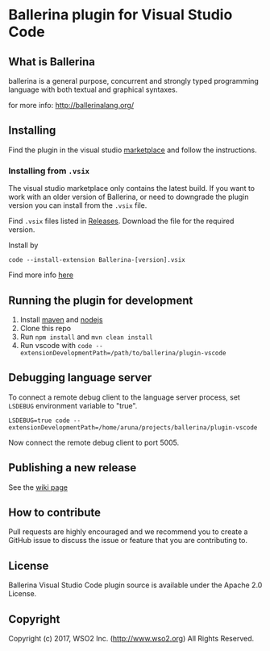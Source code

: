 # Ballerina plugin for Visual Studio Code

## What is Ballerina

ballerina is a general purpose, concurrent and strongly typed
programming language with both textual and graphical syntaxes.

for more info: http://ballerinalang.org/

## Installing

Find the plugin in the visual studio [marketplace](https://marketplace.visualstudio.com/items?itemName=WSO2.Ballerina) and follow the instructions.

### Installing from `.vsix`

The visual studio marketplace only contains the latest build. If you want to work with an older version of Ballerina, or need to downgrade the plugin version you can install from the `.vsix` file.

Find `.vsix` files listed in [Releases](https://github.com/ballerinalang/plugin-vscode/releases). Download the file for the required version.

Install by 
~~~
code --install-extension Ballerina-[version].vsix
~~~
Find more info [here](https://code.visualstudio.com/docs/editor/extension-gallery#_install-from-a-vsix)

## Running the plugin for development

1. Install [maven](https://maven.apache.org/install.html) and [nodejs](https://nodejs.org/en/)
2. Clone this repo
3. Run `npm install` and `mvn clean install`
4. Run vscode with `code --extensionDevelopmentPath=/path/to/ballerina/plugin-vscode`

## Debugging language server

To connect a remote debug client to the language server process, set `LSDEBUG` environment variable to "true".

`LSDEBUG=true code --extensionDevelopmentPath=/home/aruna/projects/ballerina/plugin-vscode`

Now connect the remote debug client to port 5005.

## Publishing a new release

See the [wiki page](https://github.com/ballerinalang/plugin-vscode/wiki/Drafting-a-new-release)

## How to contribute

Pull requests are highly encouraged and we recommend you to create a GitHub issue
to discuss the issue or feature that you are contributing to.

## License

Ballerina Visual Studio Code plugin source is available under the Apache 2.0 License.

## Copyright

Copyright (c) 2017, WSO2 Inc. (http://www.wso2.org) All Rights Reserved.
